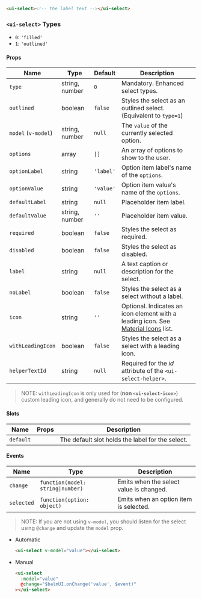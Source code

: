 ```html
<ui-select><!-- the label text --></ui-select>
```

### `<ui-select>` Types

- `0`: `'filled'`
- `1`: `'outlined'`

#### Props

| Name                | Type           | Default   | Description                                                                                   |
| ------------------- | -------------- | --------- | --------------------------------------------------------------------------------------------- |
| `type`              | string, number | `0`       | Mandatory. Enhanced select types.                                                             |
| `outlined`          | boolean        | `false`   | Styles the select as an outlined select. (Equivalent to `type=1`)                             |
| `model` (`v-model`) | string, number | `null`    | The `value` of the currently selected option.                                                 |
| `options`           | array          | `[]`      | An array of options to show to the user.                                                      |
| `optionLabel`       | string         | `'label'` | Option item label's name of the `options`.                                                    |
| `optionValue`       | string         | `'value'` | Option item value's name of the `options`.                                                    |
| `defaultLabel`      | string         | `null`    | Placeholder item label.                                                                       |
| `defaultValue`      | string, number | `''`      | Placeholder item value.                                                                       |
| `required`          | boolean        | `false`   | Styles the select as required.                                                                |
| `disabled`          | boolean        | `false`   | Styles the select as disabled.                                                                |
| `label`             | string         | `null`    | A text caption or description for the select.                                                 |
| `noLabel`           | boolean        | `false`   | Styles the select as a select without a label.                                                |
| `icon`              | string         | `''`      | Optional. Indicates an icon element with a leading icon. See [Material Icons](/#/icons) list. |
| `withLeadingIcon`   | boolean        | `false`   | Styles the select as a select with a leading icon.                                            |
| `helperTextId`      | string         | `null`    | Required for the _id_ attribute of the `<ui-select-helper>`.                                  |

> NOTE: `withLeadingIcon` is only used for (**non `<ui-select-icon>`**) custom leading icon, and generally do not need to be configured.

#### Slots

| Name      | Props | Description                                      |
| --------- | ----- | ------------------------------------------------ |
| `default` |       | The default slot holds the label for the select. |

#### Events

| Name       | Type                              | Description                             |
| ---------- | --------------------------------- | --------------------------------------- |
| `change`   | `function(model: string\|number)` | Emits when the select value is changed. |
| `selected` | `function(option: object)`        | Emits when an option item is selected.  |

> NOTE: If you are not using `v-model`, you should listen for the select using `@change` and update the `model` prop.

- Automatic
  ```html
  <ui-select v-model="value"></ui-select>
  ```
- Manual
  ```html
  <ui-select
    :model="value"
    @change="$balmUI.onChange('value', $event)"
  ></ui-select>
  ```
